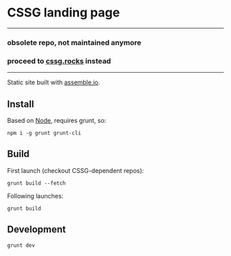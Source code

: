 # CSSG landing page

-----
### obsolete repo, not maintained anymore
### proceed to [cssg.rocks](http://cssg.rocks) instead
-----

Static site built with [assemble.io](http://assemble.io/).


## Install

Based on [Node](https://nodejs.org), requires grunt, so:
```
npm i -g grunt grunt-cli
```


## Build

First launch (checkout CSSG-dependent repos):
```
grunt build --fetch
```

Following launches:
```
grunt build
```


## Development

```
grunt dev
```

